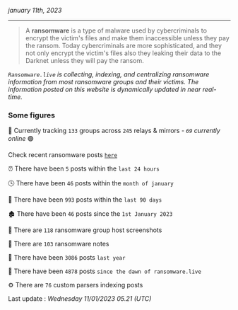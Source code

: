 _january 11th, 2023_

---

> A **ransomware** is a type of malware used by cybercriminals to encrypt the victim's files and make them inaccessible unless they pay the ransom. Today cybercriminals are more sophisticated, and they not only encrypt the victim's files also they leaking their data to the Darknet unless they will pay the ransom.


_`Ransomware.live` is collecting, indexing, and centralizing ransomware information from most ransomware groups and their victims. The information posted on this website is dynamically updated in near real-time._

### Some figures 

🔎 Currently tracking `133` groups across `245` relays & mirrors - _`69` currently online_ 🟢

Check recent ransomware posts [`here`](recentposts.md)


⏰ There have been `5` posts within the `last 24 hours`

🕓 There have been `46` posts within the `month of january`

📅 There have been `993` posts within the `last 90 days`

🏚 There have been `46` posts since the `1st January 2023`

📸 There are `118` ransomware group host screenshots

📝 There are `103` ransomware notes

🚀 There have been `3086` posts `last year`

🐣 There have been `4878` posts `since the dawn of ransomware.live`

⚙️ There are `76` custom parsers indexing posts



Last update : _Wednesday 11/01/2023 05.21 (UTC)_

